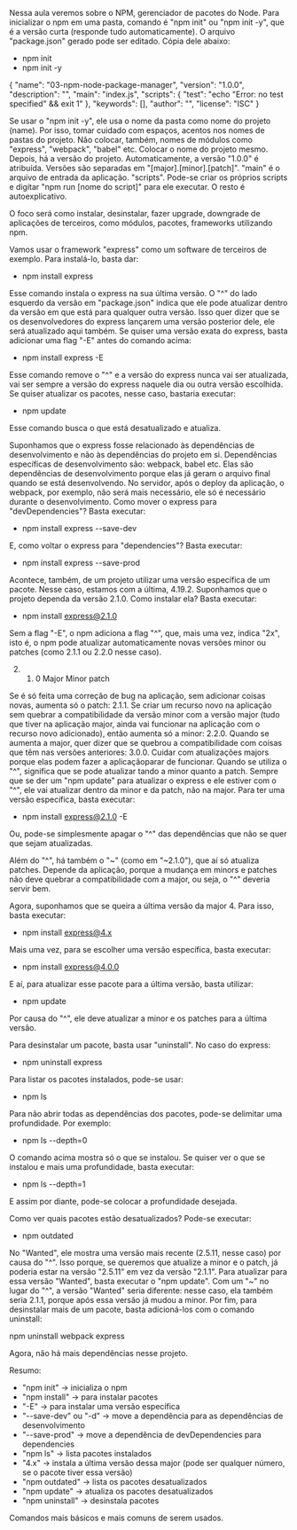 Nessa aula veremos sobre o NPM, gerenciador de pacotes do Node. Para inicializar o npm em uma pasta, comando é "npm init" ou "npm init -y", que é a versão curta (responde tudo automaticamente). O arquivo "package.json" gerado pode ser editado. Cópia dele abaixo:

- npm init
- npm init -y

{
  "name": "03-npm-node-package-manager",
  "version": "1.0.0",
  "description": "",
  "main": "index.js",
  "scripts": {
    "test": "echo \"Error: no test specified\" && exit 1"
  },
  "keywords": [],
  "author": "",
  "license": "ISC"
}


Se usar o "npm init -y", ele usa o nome da pasta como nome do projeto (name). Por isso, tomar cuidado com espaços, acentos nos nomes de pastas do projeto. Não colocar, também, nomes de módulos como "express", "webpack", "babel" etc. Colocar o nome do projeto mesmo.
Depois, há a versão do projeto. Automaticamente, a versão "1.0.0" é atribuída. Versões são separadas em "[major].[minor].[patch]".
"main" é o arquivo de entrada da aplicação.
"scripts". Pode-se criar os próprios scripts e digitar "npm run [nome do script]" para ele executar.
O resto é autoexplicativo.

O foco será como instalar, desinstalar, fazer upgrade, downgrade de aplicações de terceiros, como módulos, pacotes, frameworks utilizando npm.

Vamos usar o framework "express" como um software de terceiros de exemplo. Para instalá-lo, basta dar:

- npm install express

Esse comando instala o express na sua última versão. O "^" do lado esquerdo da versão em "package.json" indica que ele pode atualizar dentro da versão em que está para qualquer outra versão. Isso quer dizer que se os desenvolvedores do express lançarem uma versão posterior dele, ele será atualizado aqui também. Se quiser uma versão exata do express, basta adicionar uma flag "-E" antes do comando acima:

- npm install express -E

Esse comando remove o "^" e a versão do express nunca vai ser atualizada, vai ser sempre a versão do express naquele dia ou outra versão escolhida. Se quiser atualizar os pacotes, nesse caso, bastaria executar:

- npm update

Esse comando busca o que está desatualizado e atualiza.

Suponhamos que o express fosse relacionado às dependências de desenvolvimento e não às dependências do projeto em si. Dependências específicas de desenvolvimento são: webpack, babel etc. Elas são dependências de desenvolvimento porque elas já geram o arquivo final quando se está desenvolvendo. No servidor, após o deploy da aplicação, o webpack, por exemplo, não será mais necessário, ele só é necessário durante o desenvolvimento.
Como mover o express para "devDependencies"? Basta executar:

- npm install express --save-dev

E, como voltar o express para "dependencies"? Basta executar:

- npm install express --save-prod

Acontece, também, de um projeto utilizar uma versão específica de um pacote. Nesse caso, estamos com a última, 4.19.2. Suponhamos que o projeto dependa da versão 2.1.0. Como instalar ela? Basta executar:

- npm install express@2.1.0

Sem a flag "-E", o npm adiciona a flag "^", que, mais uma vez, indica "2x", isto é, o npm pode atualizar automaticamente novas versões minor ou patches (como 2.1.1 ou 2.2.0 nesse caso).

2.    1.    0
Major Minor patch

Se é só feita uma correção de bug na aplicação, sem adicionar coisas novas, aumenta só o patch: 2.1.1. Se criar um recurso novo na aplicação sem quebrar a compatibilidade da versão minor com a versão major (tudo que tiver na aplicação major, ainda vai funcionar na aplicação com o recurso novo adicionado), então aumenta só a minor: 2.2.0. Quando se aumenta a major, quer dizer que se quebrou a compatibilidade com coisas que têm nas versões anteriores: 3.0.0. Cuidar com atualizações majors porque elas podem fazer a aplicaçãoparar de funcionar.
Quando se utiliza o "^", significa que se pode atualizar tando a minor quanto a patch. Sempre que se der um "npm update" para atualizar o express e ele estiver com o "^", ele vai atualizar dentro da minor e da patch, não na major.
Para ter uma versão específica, basta executar:

- npm install express@2.1.0 -E

Ou, pode-se simplesmente apagar o "^" das dependências que não se quer que sejam atualizadas.

Além do "^", há também o "~" (como em "~2.1.0"), que aí só atualiza patches. Depende da aplicação, porque a mudança em minors e patches não deve quebrar a compatibilidade com a major, ou seja, o "^" deveria servir bem.

Agora, suponhamos que se queira a última versão da major 4. Para isso, basta executar:

- npm install express@4.x

Mais uma vez, para se escolher uma versão específica, basta executar:

- npm install express@4.0.0

E aí, para atualizar esse pacote para a última versão, basta utilizar:

- npm update

Por causa do "^", ele deve atualizar a minor e os patches para a última versão.

Para desinstalar um pacote, basta usar "uninstall". No caso do express:

- npm uninstall express

Para listar os pacotes instalados, pode-se usar:

- npm ls

Para não abrir todas as dependências dos pacotes, pode-se delimitar uma profundidade. Por exemplo:

- npm ls --depth=0

O comando acima mostra só o que se instalou. Se quiser ver o que se instalou e mais uma profundidade, basta executar:

- npm ls --depth=1

E assim por diante, pode-se colocar a profundidade desejada.

Como ver quais pacotes estão desatualizados? Pode-se executar:

- npm outdated

No "Wanted", ele mostra uma versão mais recente (2.5.11, nesse caso) por causa do "^". Isso porque, se queremos que atualize a minor e o patch, já poderia estar na versão "2.5.11" em vez da versão "2.1.1". Para atualizar para essa versão "Wanted", basta executar o "npm update".
Com um "~" no lugar do "^", a versão "Wanted" seria diferente: nesse caso, ela também seria 2.1.1, porque após essa versão já mudou a minor.
Por fim, para desinstalar mais de um pacote, basta adicioná-los com o comando uninstall:

npm uninstall webpack express

Agora, não há mais dependências nesse projeto.

Resumo:

- "npm init" -> inicializa o npm
- "npm install" -> para instalar pacotes
- "-E" -> para instalar uma versão específica
- "--save-dev" ou "-d" -> move a dependência para as dependências de desenvolvimento
- "--save-prod" -> move a dependência de devDependencies para dependencies
- "npm ls" -> lista pacotes instalados
- "4.x" -> instala a última versão dessa major (pode ser qualquer número, se o pacote tiver essa versão)
- "npm outdated" -> lista os pacotes desatualizados
- "npm update" -> atualiza os pacotes desatualizados
- "npm uninstall" -> desinstala pacotes

Comandos mais básicos e mais comuns de serem usados.